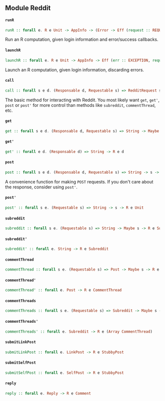 ## Module Reddit

#### `runR`

``` purescript
runR :: forall e. R e Unit -> AppInfo -> (Error -> Eff (request :: REQUEST | e) Unit) -> (Unit -> Eff (request :: REQUEST | e) Unit) -> Eff (request :: REQUEST | e) Unit
```

Run an R computation, given login information and error/success callbacks.

#### `launchR`

``` purescript
launchR :: forall e. R e Unit -> AppInfo -> Eff (err :: EXCEPTION, request :: REQUEST | e) Unit
```

Launch an R computation, given login information, discarding errors.

#### `call`

``` purescript
call :: forall s e d. (Responsable d, Requestable s) => RedditRequest s -> R e d
```

The basic method for interacting with Reddit. You most likely want `get`, `get'`, `post`
or `post'` for more control than methods like `subreddit`, `commentThread`, etc.

#### `get`

``` purescript
get :: forall s e d. (Responsable d, Requestable s) => String -> Maybe s -> R e d
```

#### `get'`

``` purescript
get' :: forall e d. (Responsable d) => String -> R e d
```

#### `post`

``` purescript
post :: forall s e d. (Responsable d, Requestable s) => String -> s -> R e d
```

A convenience function for making `POST` requests. If you don't care about
the response, consider using `post'`.

#### `post'`

``` purescript
post' :: forall s e. (Requestable s) => String -> s -> R e Unit
```

#### `subreddit`

``` purescript
subreddit :: forall s e. (Requestable s) => String -> Maybe s -> R e Subreddit
```

#### `subreddit'`

``` purescript
subreddit' :: forall e. String -> R e Subreddit
```

#### `commentThread`

``` purescript
commentThread :: forall s e. (Requestable s) => Post -> Maybe s -> R e CommentThread
```

#### `commentThread'`

``` purescript
commentThread' :: forall e. Post -> R e CommentThread
```

#### `commentThreads`

``` purescript
commentThreads :: forall s e. (Requestable s) => Subreddit -> Maybe s -> R e (Array CommentThread)
```

#### `commentThreads'`

``` purescript
commentThreads' :: forall e. Subreddit -> R e (Array CommentThread)
```

#### `submitLinkPost`

``` purescript
submitLinkPost :: forall e. LinkPost -> R e StubbyPost
```

#### `submitSelfPost`

``` purescript
submitSelfPost :: forall e. SelfPost -> R e StubbyPost
```

#### `reply`

``` purescript
reply :: forall e. Reply -> R e Comment
```


